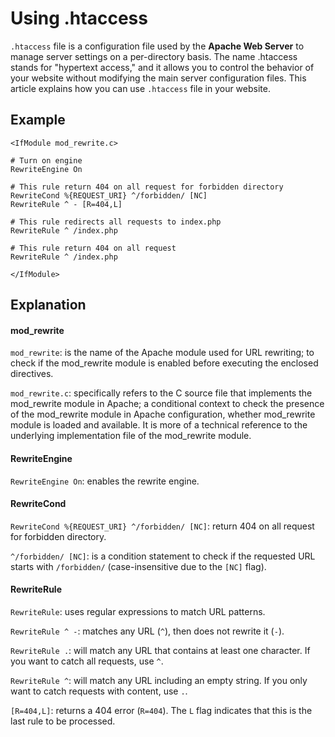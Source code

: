# Using .htaccess

`.htaccess` file is a configuration file used by the **Apache Web Server** to manage server settings on a per-directory basis. The name .htaccess stands for "hypertext access," and it allows you to control the behavior of your website without modifying the main server configuration files. This article explains how you can use `.htaccess` file in your website.

## Example

```
<IfModule mod_rewrite.c>

# Turn on engine
RewriteEngine On

# This rule return 404 on all request for forbidden directory
RewriteCond %{REQUEST_URI} ^/forbidden/ [NC]
RewriteRule ^ - [R=404,L]

# This rule redirects all requests to index.php
RewriteRule ^ /index.php

# This rule return 404 on all request
RewriteRule ^ /index.php

</IfModule>
```

## Explanation

#### mod_rewrite

`mod_rewrite`: is the name of the Apache module used for URL rewriting; to check if the mod_rewrite module is enabled before executing the enclosed directives.

`mod_rewrite.c`: specifically refers to the C source file that implements the mod_rewrite module in Apache; a conditional context to check the presence of the mod_rewrite module in Apache configuration, whether mod_rewrite module is loaded and available. It is more of a technical reference to the underlying implementation file of the mod_rewrite module.

#### RewriteEngine

`RewriteEngine On`: enables the rewrite engine.

#### RewriteCond

`RewriteCond %{REQUEST_URI} ^/forbidden/ [NC]`: return 404 on all request for forbidden directory.

`^/forbidden/ [NC]`: is a condition statement to check if the requested URL starts with `/forbidden/` (case-insensitive due to the `[NC]` flag).

#### RewriteRule

`RewriteRule`: uses regular expressions to match URL patterns.

`RewriteRule ^ -`: matches any URL (`^`), then does not rewrite it (`-`).

`RewriteRule .`: will match any URL that contains at least one character. If you want to catch all requests, use `^`.

`RewriteRule ^`: will match any URL including an empty string. If you only want to catch requests with content, use `.`.

`[R=404,L]`: returns a 404 error (`R=404`). The `L` flag indicates that this is the last rule to be processed.

